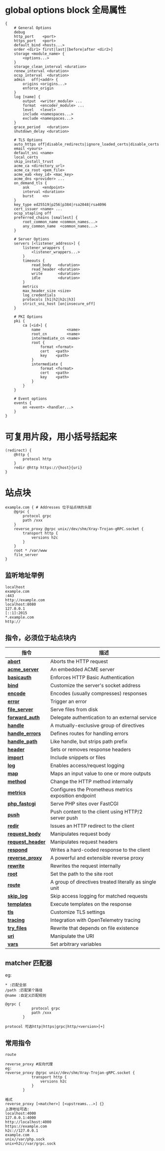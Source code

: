 # global options block 全局属性

```
{
	# General Options
	debug
	http_port    <port>
	https_port   <port>
	default_bind <hosts...>
	order <dir1> first|last|[before|after <dir2>]
	storage <module_name> {
		<options...>
	}
	storage_clean_interval <duration>
	renew_interval <duration>
	ocsp_interval  <duration>
	admin   off|<addr> {
		origins <origins...>
		enforce_origin
	}
	log [name] {
		output  <writer_module> ...
		format  <encoder_module> ...
		level   <level>
		include <namespaces...>
		exclude <namespaces...>
	}
	grace_period   <duration>
	shutdown_delay <duration>

	# TLS Options
	auto_https off|disable_redirects|ignore_loaded_certs|disable_certs
	email <yours>
	default_sni <name>
	local_certs
	skip_install_trust
	acme_ca <directory_url>
	acme_ca_root <pem_file>
	acme_eab <key_id> <mac_key>
	acme_dns <provider> ...
	on_demand_tls {
		ask      <endpoint>
		interval <duration>
		burst    <n>
	}
	key_type ed25519|p256|p384|rsa2048|rsa4096
	cert_issuer <name> ...
	ocsp_stapling off
	preferred_chains [smallest] {
		root_common_name <common_names...>
		any_common_name  <common_names...>
	}

	# Server Options
	servers [<listener_address>] {
		listener_wrappers {
			<listener_wrappers...>
		}
		timeouts {
			read_body   <duration>
			read_header <duration>
			write       <duration>
			idle        <duration>
		}
		metrics
		max_header_size <size>
		log_credentials
		protocols [h1|h2|h2c|h3]
		strict_sni_host [on|insecure_off]
	}

	# PKI Options
	pki {
		ca [<id>] {
			name            <name>
			root_cn         <name>
			intermediate_cn <name>
			root {
				format <format>
				cert   <path>
				key    <path>
			}
			intermediate {
				format <format>
				cert   <path>
				key    <path>
			}
		}
	}

	# Event options
	events {
		on <event> <handler...>
	}
}
```

# 可复用片段，用小括号括起来

```
(redirect) {
	@http {
		protocol http
	}
	redir @http https://{host}{uri}
}
```

# 站点块

```
example.com { # Addresses 位于站点块的头部
	@grpc {
		protocol grpc
		path /xxx
	}
	reverse_proxy @grpc unix//dev/shm/Xray-Trojan-gRPC.socket {
		transport http {
			versions h2c
		}
	}
	root * /var/www
	file_server
}
```

## 监听地址举例

```
localhost
example.com
:443
http://example.com
localhost:8080
127.0.0.1
[::1]:2015
*.example.com
http://
```

## 指令，必须位于站点块内
指令 | 描述
----------|------------
**[abort](https://caddyserver.com/docs/caddyfile/directives/abort)** | Aborts the HTTP request
**[acme_server](https://caddyserver.com/docs/caddyfile/directives/acme_server)** | An embedded ACME server
**[basicauth](https://caddyserver.com/docs/caddyfile/directives/basicauth)** | Enforces HTTP Basic Authentication
**[bind](https://caddyserver.com/docs/caddyfile/directives/bind)** | Customize the server's socket address
**[encode](https://caddyserver.com/docs/caddyfile/directives/encode)** | Encodes (usually compresses) responses
**[error](https://caddyserver.com/docs/caddyfile/directives/error)** | Trigger an error
**[file_server](https://caddyserver.com/docs/caddyfile/directives/file_server)** | Serve files from disk
**[forward_auth](https://caddyserver.com/docs/caddyfile/directives/forward_auth)** | Delegate authentication to an external service
**[handle](https://caddyserver.com/docs/caddyfile/directives/handle)** | A mutually-exclusive group of directives
**[handle_errors](https://caddyserver.com/docs/caddyfile/directives/handle_errors)** | Defines routes for handling errors
**[handle_path](https://caddyserver.com/docs/caddyfile/directives/handle_path)** | Like handle, but strips path prefix
**[header](https://caddyserver.com/docs/caddyfile/directives/header)** | Sets or removes response headers
**[import](https://caddyserver.com/docs/caddyfile/directives/import)** | Include snippets or files
**[log](https://caddyserver.com/docs/caddyfile/directives/log)** | Enables access/request logging
**[map](https://caddyserver.com/docs/caddyfile/directives/map)** | Maps an input value to one or more outputs
**[method](https://caddyserver.com/docs/caddyfile/directives/method)** | Change the HTTP method internally
**[metrics](https://caddyserver.com/docs/caddyfile/directives/metrics)** | Configures the Prometheus metrics exposition endpoint
**[php_fastcgi](https://caddyserver.com/docs/caddyfile/directives/php_fastcgi)** | Serve PHP sites over FastCGI
**[push](https://caddyserver.com/docs/caddyfile/directives/push)** | Push content to the client using HTTP/2 server push
**[redir](https://caddyserver.com/docs/caddyfile/directives/redir)** | Issues an HTTP redirect to the client
**[request_body](https://caddyserver.com/docs/caddyfile/directives/request_body)** | Manipulates request body
**[request_header](https://caddyserver.com/docs/caddyfile/directives/request_header)** | Manipulates request headers
**[respond](https://caddyserver.com/docs/caddyfile/directives/respond)** | Writes a hard-coded response to the client
**[reverse_proxy](https://caddyserver.com/docs/caddyfile/directives/reverse_proxy)** | A powerful and extensible reverse proxy
**[rewrite](https://caddyserver.com/docs/caddyfile/directives/rewrite)** | Rewrites the request internally
**[root](https://caddyserver.com/docs/caddyfile/directives/root)** | Set the path to the site root
**[route](https://caddyserver.com/docs/caddyfile/directives/route)** | A group of directives treated literally as single unit
**[skip_log](https://caddyserver.com/docs/caddyfile/directives/skip_log)** | Skip access logging for matched requests
**[templates](https://caddyserver.com/docs/caddyfile/directives/templates)** | Execute templates on the response
**[tls](https://caddyserver.com/docs/caddyfile/directives/tls)** | Customize TLS settings
**[tracing](https://caddyserver.com/docs/caddyfile/directives/tracing)** | Integration with OpenTelemetry tracing
**[try_files](https://caddyserver.com/docs/caddyfile/directives/try_files)** | Rewrite that depends on file existence
**[uri](https://caddyserver.com/docs/caddyfile/directives/uri)** | Manipulate the URI
**[vars](https://caddyserver.com/docs/caddyfile/directives/vars)** | Set arbitrary variables

## matcher 匹配器
eg:
```
* :匹配全部
/path :匹配某个路径
@name :自定义匹配规则
```
```
@grpc {
			protocol grpc
			path /xxx 
		}
```
```
protocol 可选http|https|grpc|http/<version>[+]
```

## 常用指令
```
route

```
```
reverse_proxy #反向代理
eg:
reverse_proxy @grpc unix//dev/shm/Xray-Trojan-gRPC.socket {
			transport http {
				versions h2c
			}
		}
```
```
格式
reverse_proxy [<matcher>] [<upstreams...>] {}
上游地址可选:
localhost:4000
127.0.0.1:4000
http://localhost:4000
https://example.com
h2c://127.0.0.1
example.com
unix//var/php.sock
unix+h2c//var/grpc.sock
```